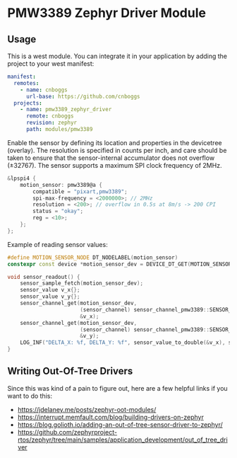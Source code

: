 # PMW3389 Zephyr Driver Module

## Usage

This is a west module.
You can integrate it in your application by adding the project to your west manifest:

```yaml
manifest:
  remotes:
    - name: cnboggs
      url-base: https://github.com/cnboggs
  projects:
    - name: pmw3389_zephyr_driver
      remote: cnboggs
      revision: zephyr
      path: modules/pmw3389
```

Enable the sensor by defining its location and properties in the devicetree (overlay).
The resolution is specified in counts per inch, and care should be taken to ensure that the
sensor-internal accumulator does not overflow (±32767).
The sensor supports a maximum SPI clock frequency of 2MHz.

```c
&lpspi4 {
    motion_sensor: pmw3389@a {
        compatible = "pixart,pmw3389";
        spi-max-frequency = <2000000>; // 2MHz
        resolution = <200>; // overflow in 0.5s at 8m/s -> 200 CPI
        status = "okay";
        reg = <10>;
    };
};
```

Example of reading sensor values:

```c++
#define MOTION_SENSOR_NODE DT_NODELABEL(motion_sensor)
constexpr const device *motion_sensor_dev = DEVICE_DT_GET(MOTION_SENSOR_NODE);

void sensor_readout() {
    sensor_sample_fetch(motion_sensor_dev);
    sensor_value v_x{};
    sensor_value v_y{};
    sensor_channel_get(motion_sensor_dev,
                       (sensor_channel) sensor_channel_pmw3389::SENSOR_CHAN_PMW3389_DISTANCE_X,
                       &v_x);
    sensor_channel_get(motion_sensor_dev,
                       (sensor_channel) sensor_channel_pmw3389::SENSOR_CHAN_PMW3389_DISTANCE_Y,
                       &v_y);
    LOG_INF("DELTA_X: %f, DELTA_Y: %f", sensor_value_to_double(&v_x), sensor_value_to_double(&v_y));
}
```

## Writing Out-Of-Tree Drivers
Since this was kind of a pain to figure out, here are a few helpful links if you want to do this:
* https://jdelaney.me/posts/zephyr-oot-modules/
* https://interrupt.memfault.com/blog/building-drivers-on-zephyr
* https://blog.golioth.io/adding-an-out-of-tree-sensor-driver-to-zephyr/
* https://github.com/zephyrproject-rtos/zephyr/tree/main/samples/application_development/out_of_tree_driver
